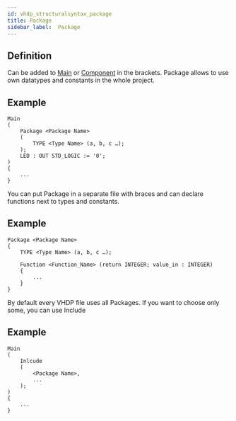 ```yaml
---
id: vhdp_structuralsyntax_package
title: Package
sidebar_label:  Package
---
```


## Definition

Can be added to [Main](/docs/vhdp_structuralsyntax_main) or [Component](/docs/vhdp_structuralsyntax_component) in the brackets. Package allows to use own datatypes and constants in the whole project.

## Example
```vhdp
Main
(
    Package <Package Name>
    (
        TYPE <Type Name> (a, b, c …);
    );
    LED : OUT STD_LOGIC := '0';
)
{
    ...
}
```

You can put Package in a separate file with braces and can declare functions next to types and constants.

## Example
```vhdp
Package <Package Name>
{
    TYPE <Type Name> (a, b, c …);

    Function <Function_Name> (return INTEGER; value_in : INTEGER)
    {
        ...
    }
}
```

By default every VHDP file uses all Packages. If you want to choose only some, you can use Include

## Example
```vhdp
Main
(
    Inlcude
    (
        <Package Name>,
        ...
    );
)
{
    ...
}
```
